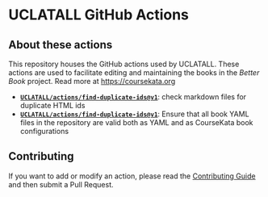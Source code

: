 # UCLATALL GitHub Actions

## About these actions

This repository houses the GitHub actions used by UCLATALL. These actions are used to facilitate editing and maintaining the books in the _Better Book_ project. Read more at <https://coursekata.org>

- **[`UCLATALL/actions/find-duplicate-ids@v1`](https://github.com/UCLATALL/actions/tree/v1/find-duplicate-ids)**: check markdown files for duplicate HTML ids
- **[`UCLATALL/actions/find-duplicate-ids@v1`](https://github.com/UCLATALL/actions/tree/v1/validate-book-yaml)**: Ensure that all book YAML files in the repository are valid both as YAML and as CourseKata book configurations

## Contributing

If you want to add or modify an action, please read the [Contributing Guide](./CONTRIBUTING.md) and then submit a Pull Request.
